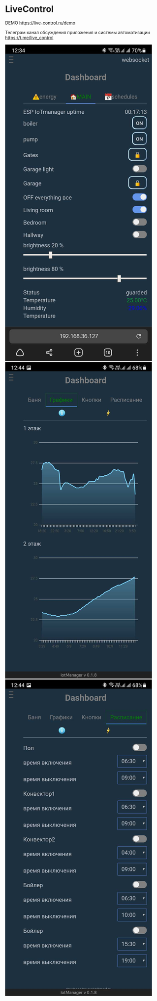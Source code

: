# LiveControl

DEMO https://live-control.ru/demo

Телеграм канал обсуждения приложения и системы автоматизации https://t.me/live_control

![alt text](screenshots/scr.jpg?raw=true)
![alt text](screenshots/10.jpg?raw=true)
![alt text](screenshots/11.jpg?raw=true)

